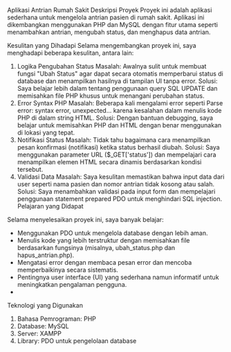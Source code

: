 Aplikasi Antrian Rumah Sakit
Deskripsi Proyek
Proyek ini adalah aplikasi sederhana untuk mengelola antrian pasien di rumah sakit. Aplikasi ini dikembangkan menggunakan PHP dan MySQL dengan fitur utama seperti menambahkan antrian, mengubah status, dan menghapus data antrian.

Kesulitan yang Dihadapi
Selama mengembangkan proyek ini, saya menghadapi beberapa kesulitan, antara lain:
1. Logika Pengubahan Status
Masalah: Awalnya sulit untuk membuat fungsi "Ubah Status" agar dapat secara otomatis memperbarui status di database dan menampilkan hasilnya di tampilan UI tanpa error.
Solusi: Saya belajar lebih dalam tentang penggunaan query SQL UPDATE dan memisahkan file PHP khusus untuk menangani perubahan status.
2. Error Syntax PHP
Masalah: Beberapa kali mengalami error seperti Parse error: syntax error, unexpected... karena kesalahan dalam menulis kode PHP di dalam string HTML.
Solusi: Dengan bantuan debugging, saya belajar untuk memisahkan PHP dan HTML dengan benar menggunakan <?php ?> di lokasi yang tepat.
3. Notifikasi Status
Masalah: Tidak tahu bagaimana cara menampilkan pesan konfirmasi (notifikasi) ketika status berhasil diubah.
Solusi: Saya menggunakan parameter URL ($_GET['status']) dan mempelajari cara menampilkan elemen HTML secara dinamis berdasarkan kondisi tersebut.
4. Validasi Data
Masalah: Saya kesulitan memastikan bahwa input data dari user seperti nama pasien dan nomor antrian tidak kosong atau salah.
Solusi: Saya menambahkan validasi pada input form dan mempelajari penggunaan statement prepared PDO untuk menghindari SQL injection.
Pelajaran yang Didapat

Selama menyelesaikan proyek ini, saya banyak belajar:
- Menggunakan PDO untuk mengelola database dengan lebih aman.
- Menulis kode yang lebih terstruktur dengan memisahkan file berdasarkan fungsinya (misalnya, ubah_status.php dan hapus_antrian.php).
- Mengatasi error dengan membaca pesan error dan mencoba memperbaikinya secara sistematis.
- Pentingnya user interface (UI) yang sederhana namun informatif untuk meningkatkan pengalaman pengguna.
- 
Teknologi yang Digunakan
1. Bahasa Pemrograman: PHP
2. Database: MySQL
3. Server: XAMPP
4. Library: PDO untuk pengelolaan database
